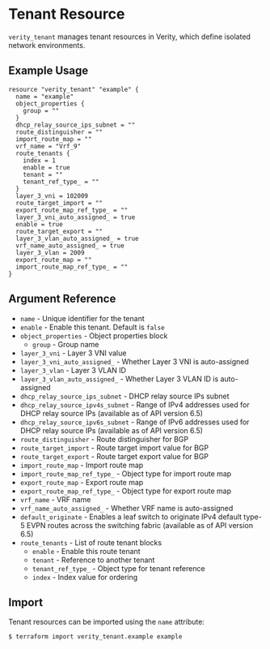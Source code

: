 # Tenant Resource

`verity_tenant` manages tenant resources in Verity, which define isolated network environments.

## Example Usage

```hcl
resource "verity_tenant" "example" {
  name = "example"
  object_properties {
    group = ""
  }
  dhcp_relay_source_ips_subnet = ""
  route_distinguisher = ""
  import_route_map = ""
  vrf_name = "Vrf_9"
  route_tenants {
    index = 1
    enable = true
    tenant = ""
    tenant_ref_type_ = ""
  }
  layer_3_vni = 102009
  route_target_import = ""
  export_route_map_ref_type_ = ""
  layer_3_vni_auto_assigned_ = true
  enable = true
  route_target_export = ""
  layer_3_vlan_auto_assigned_ = true
  vrf_name_auto_assigned_ = true
  layer_3_vlan = 2009
  export_route_map = ""
  import_route_map_ref_type_ = ""
}
```

## Argument Reference

* `name` - Unique identifier for the tenant
* `enable` - Enable this tenant. Default is `false`
* `object_properties` - Object properties block
  * `group` - Group name
* `layer_3_vni` - Layer 3 VNI value
* `layer_3_vni_auto_assigned_` - Whether Layer 3 VNI is auto-assigned
* `layer_3_vlan` - Layer 3 VLAN ID
* `layer_3_vlan_auto_assigned_` - Whether Layer 3 VLAN ID is auto-assigned
* `dhcp_relay_source_ips_subnet` - DHCP relay source IPs subnet
* `dhcp_relay_source_ipv4s_subnet` - Range of IPv4 addresses used for DHCP relay source IPs (available as of API version 6.5)
* `dhcp_relay_source_ipv6s_subnet` - Range of IPv6 addresses used for DHCP relay source IPs (available as of API version 6.5)
* `route_distinguisher` - Route distinguisher for BGP
* `route_target_import` - Route target import value for BGP
* `route_target_export` - Route target export value for BGP
* `import_route_map` - Import route map
* `import_route_map_ref_type_` - Object type for import route map
* `export_route_map` - Export route map
* `export_route_map_ref_type_` - Object type for export route map
* `vrf_name` - VRF name
* `vrf_name_auto_assigned_` - Whether VRF name is auto-assigned
* `default_originate` - Enables a leaf switch to originate IPv4 default type-5 EVPN routes across the switching fabric (available as of API version 6.5)
* `route_tenants` - List of route tenant blocks
  * `enable` - Enable this route tenant
  * `tenant` - Reference to another tenant
  * `tenant_ref_type_` - Object type for tenant reference
  * `index` - Index value for ordering

## Import

Tenant resources can be imported using the `name` attribute:

```
$ terraform import verity_tenant.example example
```